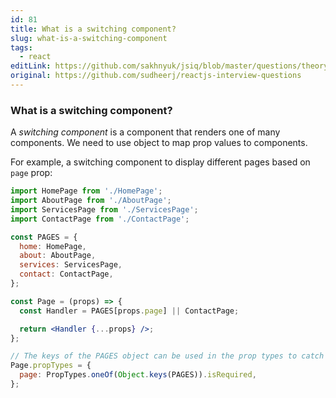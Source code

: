 ```yaml
---
id: 81
title: What is a switching component?
slug: what-is-a-switching-component
tags:
  - react
editLink: https://github.com/sakhnyuk/jsiq/blob/master/questions/theory/react/81.md
original: https://github.com/sudheerj/reactjs-interview-questions
---
```


### What is a switching component?

A _switching component_ is a component that renders one of many components. We need to use object to map prop values to components.

For example, a switching component to display different pages based on `page` prop:

```jsx
import HomePage from './HomePage';
import AboutPage from './AboutPage';
import ServicesPage from './ServicesPage';
import ContactPage from './ContactPage';

const PAGES = {
  home: HomePage,
  about: AboutPage,
  services: ServicesPage,
  contact: ContactPage,
};

const Page = (props) => {
  const Handler = PAGES[props.page] || ContactPage;

  return <Handler {...props} />;
};

// The keys of the PAGES object can be used in the prop types to catch dev-time errors.
Page.propTypes = {
  page: PropTypes.oneOf(Object.keys(PAGES)).isRequired,
};
```